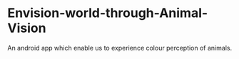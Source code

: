 # Envision-world-through-Animal-Vision
An android app which enable us to experience colour perception of animals. 

